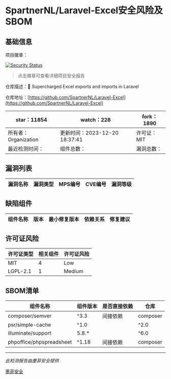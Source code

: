# SpartnerNL/Laravel-Excel安全风险及SBOM

## 基础信息

项目徽章：

[![Security Status](https://www.murphysec.com/platform3/v31/badge/1737910327573590016.svg)](https://www.murphysec.com/console/report/1691878827833974784/1737910327573590016)

> 点击徽章可查看详细项目安全报告

仓库描述：🚀 Supercharged Excel exports and imports in Laravel

仓库地址：[https://github.com/SpartnerNL/Laravel-Excel](https://github.com/SpartnerNL/Laravel-Excel)

| star：11854 | watch：228 | fork：1890 |
| ----------- | -------------- | ------------ |
| 所有者：Organization | 更新时间：2023-12-20 18:37:41 | 许可证：MIT |
| 最近检测时间： | 组件总数： | 漏洞总数： |




## 漏洞列表

| 漏洞名称 | 漏洞类型 | MPS编号 | CVE编号 | 漏洞等级 |
| ------- | ------ | ------- | ------ | ----- |





## 缺陷组件

| 组件名称 | 版本 | 最小修复版本 | 依赖关系 | 修复建议 |
| -------- | ---- | ------------ | -------- | -------- |





## 许可证风险

| 许可证类型 | 相关组件 | 许可证风险 |
| ---------- | -------- | ---------- |
|MIT|4|Low|
|LGPL-2.1|1|Medium|




## SBOM清单

| 组件名称 | 组件版本 | 是否直接依赖 | 仓库 |
| -------- | -------- | ------------ | ---- |
|composer/semver|^3.3|间接依赖|composer|
|psr/simple-cache|^1.0||^2.0||^3.0|间接依赖|composer|
|illuminate/support|5.8.*||^6.0||^7.0||^8.0||^9.0||^10.0|间接依赖|composer|
|phpoffice/phpspreadsheet|^1.18|间接依赖|composer|


------

*此检测报告由墨菲安全提供*

[墨菲安全](www.murphysec.com)
